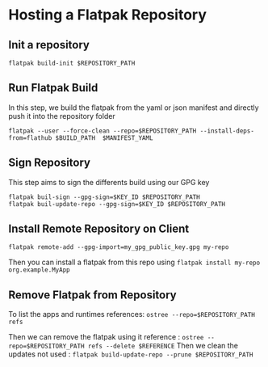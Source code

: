 # Hosting a Flatpak Repository

## Init a repository

```
flatpak build-init $REPOSITORY_PATH
```

## Run Flatpak Build

In this step, we build the flatpak from the yaml or json manifest and directly push it into the repository folder

```
flatpak --user --force-clean --repo=$REPOSITORY_PATH --install-deps-from=flathub $BUILD_PATH  $MANIFEST_YAML
```

## Sign Repository

This step aims to sign the differents build using our GPG key

```
flatpak buil-sign --gpg-sign=$KEY_ID $REPOSITORY_PATH
flatpak buil-update-repo --gpg-sign=$KEY_ID $REPOSITORY_PATH
```

## Install Remote Repository on Client

```
flatpak remote-add --gpg-import=my_gpg_public_key.gpg my-repo
```

Then you can install a flatpak from this repo using `flatpak install my-repo org.example.MyApp`

## Remove Flatpak from Repository

To list the apps and runtimes references: `ostree --repo=$REPOSITORY_PATH refs`

Then we can remove the flatpak using it reference : `ostree --repo=$REPOSITORY_PATH refs --delete $REFERENCE`
Then we clean the updates not used : `flatpak build-update-repo --prune $REPOSITORY_PATH`
